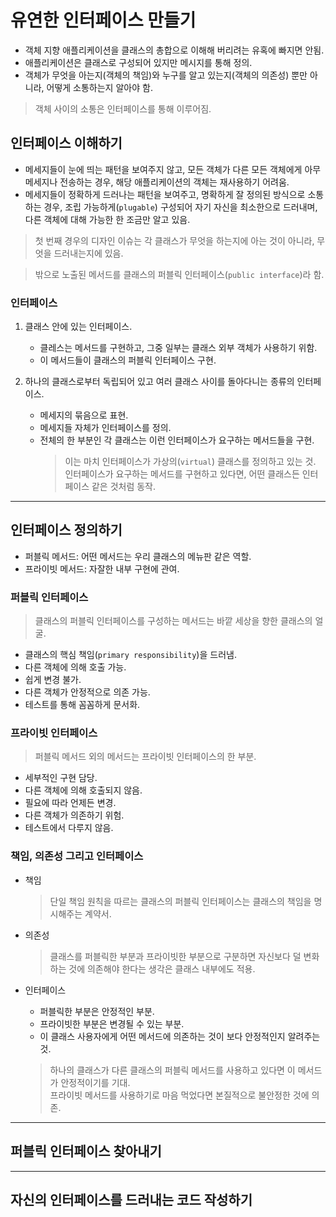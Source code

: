 # 유연한 인터페이스 만들기

- 객체 지향 애플리케이션을 클래스의 총합으로 이해해 버리려는 유혹에 빠지면 안됨.
- 애플리케이션은 클래스로 구성되어 있지만 메시지를 통해 정의.
- 객체가 무엇을 아는지(객체의 책임)와 누구를 알고 있는지(객체의 의존성) 뿐만 아니라, 어떻게 소통하는지 알아야 함.

> 객체 사이의 소통은 인터페이스를 통해 이루어짐.

## 인터페이스 이해하기

- 메세지들이 눈에 띄는 패턴을 보여주지 않고, 모든 객체가 다른 모든 객체에게 아무 메세지나 전송하는 경우, 해당 애플리케이션의 객체는 재사용하기 어려움.
- 메세지들이 정확하게 드러나는 패턴을 보여주고, 명확하게 잘 정의된 방식으로 소통하는 경우, 조립 가능하게(`plugable`) 구성되어 자기 자신을 최소한으로 드러내며, 다른 객체에 대해 가능한 한 조금만 알고 있음.

> 첫 번째 경우의 디자인 이슈는 각 클래스가 무엇을 하는지에 아는 것이 아니라, 무엇을 드러내는지에 있음.

> 밖으로 노출된 메서드를 클래스의 퍼블릭 인터페이스(`public interface`)라 함.

### 인터페이스

1. 클래스 안에 있는 인터페이스.

   - 클레스는 메서드를 구현하고, 그중 일부는 클래스 외부 객체가 사용하기 위함.
   - 이 메서드들이 클래스의 퍼블릭 인터페이스 구현.

2. 하나의 클래스로부터 독립되어 있고 여러 클래스 사이를 돌아다니는 종류의 인터페이스.

   - 메세지의 묶음으로 표현.
   - 메세지들 자체가 인터페이스를 정의.
   - 전체의 한 부분인 각 클래스는 이런 인터페이스가 요구하는 메서드들을 구현.
     > 이는 마치 인터페이스가 가상의(`virtual`) 클래스를 정의하고 있는 것.  
     > 인터페이스가 요구하는 메서드를 구현하고 있다면, 어떤 클래스든 인터페이스 같은 것처럼 동작.

---

## 인터페이스 정의하기

- 퍼블릭 메서드: 어떤 메서드는 우리 클래스의 메뉴판 같은 역할.
- 프라이빗 메서드: 자잘한 내부 구현에 관여.

### 퍼블릭 인터페이스

> 클래스의 퍼블릭 인터페이스를 구성하는 메서드는 바깥 세상을 향한 클래스의 얼굴.

- 클래스의 핵심 책임(`primary responsibility`)을 드러냄.
- 다른 객체에 의해 호출 가능.
- 쉽게 변경 불가.
- 다른 객체가 안정적으로 의존 가능.
- 테스트를 통해 꼼꼼하게 문서화.

### 프라이빗 인터페이스

> 퍼블릭 메서드 외의 메서드는 프라이빗 인터페이스의 한 부분.

- 세부적인 구현 담당.
- 다른 객체에 의해 호출되지 않음.
- 필요에 따라 언제든 변경.
- 다른 객체가 의존하기 위험.
- 테스트에서 다루지 않음.

### 책임, 의존성 그리고 인터페이스

- 책임

  > 단일 책임 원칙을 따르는 클래스의 퍼블릭 인터페이스는 클래스의 책임을 명시해주는 계약서.

- 의존성

  > 클래스를 퍼블릭한 부분과 프라이빗한 부분으로 구분하면 자신보다 덜 변화하는 것에 의존해야 한다는 생각은 클래스 내부에도 적용.

- 인터페이스

  - 퍼블릭한 부분은 안정적인 부분.
  - 프라이빗한 부분은 변경될 수 있는 부분.
  - 이 클래스 사용자에게 어떤 메서드에 의존하는 것이 보다 안정적인지 알려주는 것.

  > 하나의 클래스가 다른 클래스의 퍼블릭 메서드를 사용하고 있다면 이 메서드가 안정적이기를 기대.  
  > 프라이빗 메서드를 사용하기로 마음 먹었다면 본질적으로 불안정한 것에 의존.

---

## 퍼블릭 인터페이스 찾아내기

---

## 자신의 인터페이스를 드러내는 코드 작성하기

